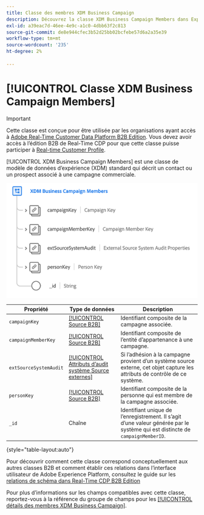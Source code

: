 ```yaml
---
title: Classe des membres XDM Business Campaign
description: Découvrez la classe XDM Business Campaign Members dans Experience Data Model (XDM).
exl-id: a39eac7d-46ee-4e9c-a1c0-4dbb63f2c813
source-git-commit: de8e944cfec3b52d25bb02bcfebe57d6a2a35e39
workflow-type: tm+mt
source-wordcount: '235'
ht-degree: 2%

---
```


# [!UICONTROL Classe XDM Business Campaign Members]

>[!IMPORTANT]
>
>Cette classe est conçue pour être utilisée par les organisations ayant accès à [Adobe Real-Time Customer Data Platform B2B Edition](../../../rtcdp/b2b-overview.md). Vous devez avoir accès à l’édition B2B de Real-Time CDP pour que cette classe puisse participer à [Real-time Customer Profile](../../../profile/home.md).

[!UICONTROL XDM Business Campaign Members] est une classe de modèle de données d’expérience (XDM) standard qui décrit un contact ou un prospect associé à une campagne commerciale.

![Structure de la classe XDM Business Campaign Members telle qu’elle apparaît dans l’interface utilisateur](../../images/classes/b2b/business-campaign-members.png)

| Propriété | Type de données | Description |
| --- | --- | --- |
| `campaignKey` | [[!UICONTROL Source B2B]](../../data-types/b2b-source.md) | Identifiant composite de la campagne associée. |
| `campaignMemberKey` | [[!UICONTROL Source B2B]](../../data-types/b2b-source.md) | Identifiant composite de l’entité d’appartenance à une campagne. |
| `extSourceSystemAudit` | [[!UICONTROL &#x200B; Attributs d’audit système Source externes]](../../data-types/external-source-system-audit-attributes.md) | Si l’adhésion à la campagne provient d’un système source externe, cet objet capture les attributs de contrôle de ce système. |
| `personKey` | [[!UICONTROL Source B2B]](../../data-types/b2b-source.md) | Identifiant composite de la personne qui est membre de la campagne associée. |
| `_id` | Chaîne | Identifiant unique de l’enregistrement. Il s’agit d’une valeur générée par le système qui est distincte de `campaignMemberID`. |

{style="table-layout:auto"}

Pour découvrir comment cette classe correspond conceptuellement aux autres classes B2B et comment établir ces relations dans l’interface utilisateur de Adobe Experience Platform, consultez le guide sur les [relations de schéma dans Real-Time CDP B2B Edition](../../tutorials/relationship-b2b.md)

Pour plus d’informations sur les champs compatibles avec cette classe, reportez-vous à la référence du groupe de champs pour les [[!UICONTROL détails des membres XDM Business Campaign]](../../field-groups/b2b-campaign-members/details.md).
